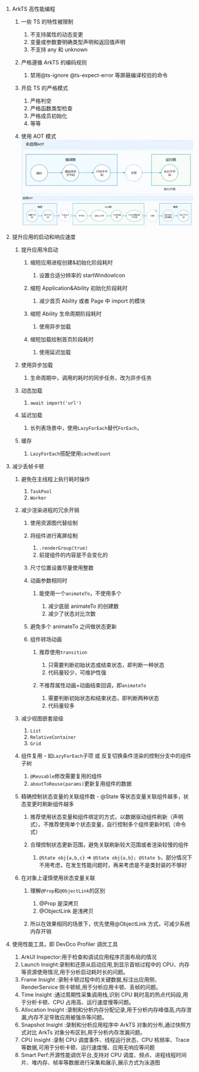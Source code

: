 1.  ArkTS 高性能编程

    1.  一些 TS 的特性被限制

        1.  不支持属性的动态变更
        2.  变量或参数要明确类型声明和返回值声明
        3.  不支持 any 和 unknown

    2.  严格遵循 ArkTS 的编码规则

        1.  禁用@ts-ignore @ts-expect-error 等屏蔽编译校验的命令

    3.  开启 TS 的严格模式

        1.  严格判空
        2.  严格函数类型检查
        3.  严格成员初始化
        4.  等等

    4.  使用 AOT 模式
        ![未启用AOT](../static/image/应用性能优化/未启用AOT.png '未启用AOT')
        ![启用AOT](../static/image/应用性能优化/启用AOT.png '启用AOT')

2.  提升应用的启动和响应速度

    1.  提升应用冷启动

        1.  缩短应用进程创建&初始化阶段耗时

            1.  设置合适分辨率的 startWindowIcon

        2.  缩短 Application\&Ability 初始化阶段耗时

            1.  减少首页 Ability 或者 Page 中 import 的模块

        3.  缩短 Ability 生命周期阶段耗时

            1.  使用异步加载

        4.  缩短加载绘制首页阶段耗时

            1.  使用延迟加载

    2.  使用异步加载

        1.  生命周期中，调用的耗时的同步任务，改为异步任务

    3.  动态加载

        1.  `await import('url')`

    4.  延迟加载

        1.  长列表场景中，使用`LazyForEach`替代`ForEach`，

    5.  缓存

        1.  `LazyForEach`搭配使用`cachedCount`

3.  减少丢帧卡顿

    1.  避免在主线程上执行耗时操作

        1.  `TaskPool`
        2.  `Worker`

    2.  减少渲染进程的冗余开销

        1.  使用资源图代替绘制
        2.  将组件进行离屏绘制

            1.  `.renderGroup(true)`
            2.  前提组件的内容是不会变化的

        3.  尺寸位置设置尽量使用整数
        4.  动画参数相同时

            1.  能使用一个`animateTo`，不使用多个

                1.  减少底层 animateTo 的创建数
                2.  减少了状态对比次数

        5.  避免多个 animateTo 之间做状态更新
        6.  组件转场动画

            1.  推荐使用`transition`

                1.  只需要判断初始状态或结束状态，即判断一种状态
                2.  代码量较少，可维护性强

            2.  不推荐属性动画+动画结束回调，即`animateTo`

                1.  需要判断初始状态和结束状态，即判断两种状态
                2.  代码量较多

    3.  减少视图嵌套层级

        1.  `List`
        2.  `RelativeContainer`
        3.  `Grid`

    4.  组件复用 - 如`LazyForEach`子项 或 反复切换条件渲染的控制分支中的组件子树

        1.  `@Reusable`修改需要复用的组件
        2.  `aboutToReuse(params)`更新复用组件的数据

    5.  精确控制状态变量的关联组件数 - @State 等状态变量关联组件越多，状态变更时刷新组件越多

        1.  推荐使用状态变量和组件绑定的方式，以数据驱动组件刷新（声明式）。不推荐使用单个状态变量，自行控制多个组件更新时机（命令式）
        2.  合理控制状态更新范围，避免关联刷新较大范围或者渲染较慢的组件

            1.  `@State obj{a,b,c}` => `@State obj{a,b}; @State b`，部分情况下不用考虑，在发生性能问题时，再来考虑是不是类封装的不够好

    6.  在对象上谨慎使用状态变量关联

        1.  理解`@Prop`和`@ObjectLink`的区别

            1.  @Prop 是深拷贝
            2.  @ObjectLink 是浅拷贝

        2.  所以在效果相同的场景下，优先使用@ObjectLink 方式，可减少系统内存开销

4.  使用性能工具，即 DevDco Profiler 调优工具

    1.  ArkUI Inspector:用于检查和调试应用程序页面布局的情况
    2.  Launch Insight:录制和还原从启动应用,到显示首帧过程中的 CPU、内存等资源使用情况,用于分析启动耗时长的问题。
    3.  Frame Insight :录制卡顿过程中的关键数据,标注出应用侧、RenderService 侧卡顿帧,用于分析应用卡顿、丢帧的问题。
    4.  Time Insight :通过周期性采集调用栈,识别 CPU 耗时高的热点代码段,用于分析卡顿、CPU 占用高、运行速度慢等问题。
    5.  Allocation Insight :录制和分析内存分配记录,用于分析内存峰值高,内存泄漏,内存不足导致应用被强杀等问题。
    6.  Snapshot Insight :录制和分析应用程序中 ArkTS 对象的分布,通过快照方式对比 ArkTs 对象分布区别,用于分析内存泄漏问题。
    7.  CPU Insight :录制 CPU 调度事件、线程运行状态、CPU 核频率、Trace 等数据,可用于分析卡顿、运行速度慢、应用无响应等问题
    8.  Smart Perf:开源性能调优平台,支持对 CPU 调度、频点、进程线程时间片、堆内存、帧率等数据进行采集和展示,展示方式为泳道图
